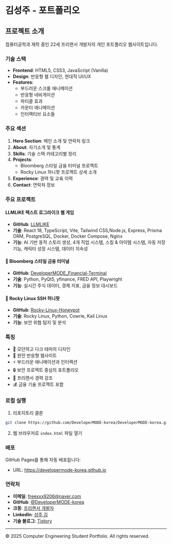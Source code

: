 # 김성주 - 포트폴리오

## 프로젝트 소개

컴퓨터공학과 재학 중인 22세 프리랜서 개발자의 개인 포트폴리오 웹사이트입니다.

### 기술 스택

- **Frontend**: HTML5, CSS3, JavaScript (Vanilla)
- **Design**: 반응형 웹 디자인, 현대적 UI/UX
- **Features**: 
  - 부드러운 스크롤 애니메이션
  - 반응형 네비게이션
  - 파티클 효과
  - 카운터 애니메이션
  - 인터랙티브 요소들

### 주요 섹션

1. **Hero Section**: 메인 소개 및 연락처 링크
2. **About**: 자기소개 및 통계
3. **Skills**: 기술 스택 카테고리별 정리
4. **Projects**: 
   - Bloomberg 스타일 금융 터미널 프로젝트
   - Rocky Linux 허니팟 프로젝트 상세 소개
5. **Experience**: 경력 및 교육 이력
6. **Contact**: 연락처 정보

### 주요 프로젝트

#### LLMLIKE 텍스트 로그라이크 웹 게임
- **GitHub**: [LLMLIKE](https://github.com/DeveloperMODE-korea/LLMLIKE)
- **기술**: React 18, TypeScript, Vite, Tailwind CSS,Node.js, Express, Prisma ORM, PostgreSQL, Docker, Docker Compose, Nginx
- **기능**: AI 기반 동적 스토리 생성, 4개 직업 시스템, 스킬 & 아이템 시스템, 자동 저장 기능, 캐릭터 성장 시스템, 데이터 지속성


#### 🚀 Bloomberg 스타일 금융 터미널
- **GitHub**: [DeveloperMODE_Financial-Terminal](https://github.com/DeveloperMODE-korea/DeveloperMODE_Financial-Terminal)
- **기술**: Python, PyQt5, yfinance, FRED API, Playwright
- **기능**: 실시간 주식 데이터, 경제 지표, 금융 정보 대시보드

#### 🍯 Rocky Linux SSH 허니팟
- **GitHub**: [Rocky-Linux-Honeypot](https://github.com/DeveloperMODE-korea/Rocky-Linux-Honeypot)
- **기술**: Rocky Linux, Python, Cowrie, Kali Linux
- **기능**: 보안 위협 탐지 및 분석

### 특징

- 🎨 모던하고 다크 테마의 디자인
- 📱 완전 반응형 웹사이트
- ⚡ 부드러운 애니메이션과 인터랙션
- 🔒 보안 프로젝트 중심의 포트폴리오
- 💼 프리랜서 경력 강조
- 💰 금융 기술 프로젝트 포함

### 로컬 실행

1. 리포지토리 클론
```bash
git clone https://github.com/DeveloperMODE-korea/DeveloperMODE-korea.github.io.git
```

2. 웹 브라우저로 `index.html` 파일 열기

### 배포

GitHub Pages를 통해 자동 배포됩니다:
- URL: https://developermode-korea.github.io

### 연락처

- **이메일**: freexxx9206@naver.com
- **GitHub**: [@DeveloperMODE-korea](https://github.com/DeveloperMODE-korea)
- **크몽**: [프리랜서 개발자](https://kmong.com/@StackOverflow)
- **LinkedIn**: [성주 김](https://www.linkedin.com/in/%EC%84%B1%EC%A3%BC-%EA%B9%80-718a93303/)
- **기술 블로그**: [Tistory](https://stackoverflow1.tistory.com)

---

© 2025 Computer Engineering Student Portfolio. All rights reserved.
